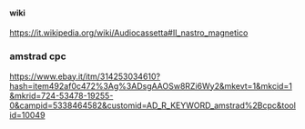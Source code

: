 #### wiki
https://it.wikipedia.org/wiki/Audiocassetta#Il_nastro_magnetico

### amstrad cpc
https://www.ebay.it/itm/314253034610?hash=item492af0c472%3Ag%3ADsgAAOSw8RZi6Wy2&mkevt=1&mkcid=1&mkrid=724-53478-19255-0&campid=5338464582&customid=AD_R_KEYWORD_amstrad%2Bcpc&toolid=10049
